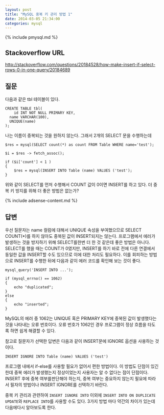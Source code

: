 ```yaml
---
layout: post
title: "MySQL 중복 키 관리 방법 1"
date: 2014-03-05 21:34:00
categories: mysql
---
```


{% include pmysql.md %}

## Stackoverflow URL

http://stackoverflow.com/questions/20184528/how-make-insert-if-select-rows-0-in-one-query/20184689

## 질문

다음과 같은 tbl 테이블이 있다.

    CREATE TABLE tbl(
        id INT NOT NULL PRIMARY KEY,
      name VARCHAR(100),
      UNIQUE(name)
    );

나는 이름이 중복되는 것을 원하지 않는다. 그래서 2개의 SELECT 문을 수행하는데

    $res = mysql(SELECT count(*) as count FROM Table WHERE name='test');
     
    $i = $res -> fetch_assoc();
     
    if ($i['count'] < 1 )
    {
        $res = mysql(INSERT INTO Table (name) VALUES ('test');
    }

위와 같이 SELECT를 먼저 수행해서 COUNT 값이 0이면 INSERT를 하고 있다. 더 중복 키 방지를 위해 더 좋은 방법은 없는가?

{% include adsense-content.md %}

## 답변

우선 질문자는 name 컬럼에 대해서 UNIQUE 속성을 부여했으므로 SELECT COUNT(*)를 하지 않아도 중복된 값이 INSERT되지는 않는다. 프로그램에서 에러가 발생하는 것을 방지하기 위해 SELECT를한번 더 한 것 같은데 좋은 방법은 아니다. SELECT를 했을 때는 COUNT가 0였지만, INSERT를 하기 바로 전에 다른 연결에서 동일한 값을 INSERT할 수도 있으므로 이에 대한 처리도 필요하다. 이를 회피하는 방법으로 INSERT를 수행한 뒤에 다음과 같이 에러 코드를 확인해 보는 것이 좋다.

    mysql_query('INSERT INTO ...');
     
    if (mysql_errno() == 1062)
    {
        echo "duplicated";
    }
    else
    {
        echo "inserted";
    }

MySQL의 에러 중 1062는 UNIQUE 혹은 PRIMARY KEY에 중복된 값이 발생했다는 것을 나타내는 오류 번호이다. 오류 번호가 1062인 경우 프로그램이 정상 흐름을 타도록 하면 쉽게 해결할 수 있다.

참고로 질문자가 선택한 답변은 다음과 같이 INSERT문에 IGNORE 옵션을 사용하는 것이다.

    INSERT IGNORE INTO Table (name) VALUES ('test')

프로그램 내에서 if-else를 사용할 필요가 없어서 편한 방법이다. 이 방법도 단점이 있긴 한데 중복 에러가 발생했는지 정상이었는지 사용자는 알 수 없다는 점이 단점이다. INSERT 후에 중복 여부를판단해야 하는지, 중복 여부는 중요하지 않는지 필요에 따라서 필자의 방법이나 INSERT IGNORE를 선택하기 바란다.

중복 키 관리과 관련하여 `INSERT IGNORE INTO` 이외에  `INSERT INTO ON DUPLICATE UPDATE`와 `REPLACE INTO`를 사용할 수도 있다. 3가지 방법 마다 약간의 차이가 있는데 다음에다시 알아보도록 한다.
